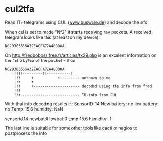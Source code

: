 # cul2tfa
Read IT+ telegrams using CUL (www.busware.de) and decode the info

When cul is set to mode "Nf2" it starts receiving rav packets.
A received telegram looks like this (at least on my device):

	N029385566A32EACFA72A48800A

On http://fredboboss.free.fr/articles/tx29.php is an excelent
information on the 1st 5 bytes of the packet - thus

	N029385566A32EACFA72A48800A
        !!!!---------!!-----------!
        !!!     +           +--------- unknown to me
        !!!     +
        !!!     +--------------------- decoded using the info from fred
        !!!
        !!+--------------------------- ID-info from CUL

With that info decoding results in:
SensorID:    14
New battery: no
low battery: no
Temp:        15.6
humidity:    NaN

sensorid:14 newbat:0 lowbat:0 temp:15.6 humidity:-1

The last line is suitable for some other tools like cacti or
nagios to postprocess the info


